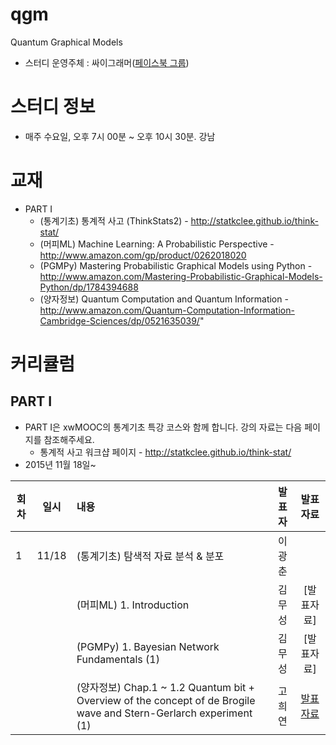 # qgm
Quantum Graphical Models

* 스터디 운영주체 : 싸이그래머([페이스북 그룹](https://www.facebook.com/groups/psygrammer/))

# 스터디 정보 
* 매주 수요일, 오후 7시 00분 ~ 오후 10시 30분. 강남


# 교재 
* PART I 
  - (통계기초) 통계적 사고 (ThinkStats2) - http://statkclee.github.io/think-stat/
  - (머피ML) Machine Learning: A Probabilistic Perspective -http://www.amazon.com/gp/product/0262018020
  - (PGMPy) Mastering Probabilistic Graphical Models using Python - http://www.amazon.com/Mastering-Probabilistic-Graphical-Models-Python/dp/1784394688
  - (양자정보) Quantum Computation and Quantum Information  - http://www.amazon.com/Quantum-Computation-Information-Cambridge-Sciences/dp/0521635039/"   
  
# 커리큘럼

## PART I

* PART I은 xwMOOC의 통계기초 특강 코스와 함께 합니다.  강의 자료는 다음 페이지를 참조해주세요.
  - 통계적 사고 워크샵 페이지 - http://statkclee.github.io/think-stat/
* 2015년 11월 18일~ 

| 회차  | 일시   | 내용                                  | 발표자  |              발표자료                    |
| ----- |:------:| :-------------------------------------|:-------:|:----------------------------------------: |
| 1 |11/18|(통계기초) 탐색적 자료 분석 & 분포   |이광춘| |
|   | |(머피ML) 1. Introduction  |김무성| [발표자료]|
|   | |(PGMPy) 1. Bayesian Network Fundamentals (1) |김무성|[발표자료] |
|   | |(양자정보) Chap.1 ~ 1.2 Quantum bit + Overview of the concept of de Brogile wave and Stern-Gerlarch experiment (1)  |고희연|[발표자료](https://drive.google.com/file/d/0B438jfLalIajNkpYT0UtSFRnNzA/view) |
